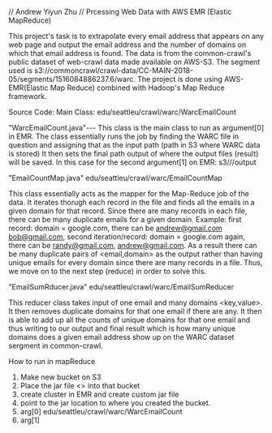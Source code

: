 // Andrew Yiyun Zhu
// Prcessing Web Data with AWS EMR (Elastic MapReduce)


This project's task is to extrapolate every email address that appears on any web page and output the email address
and the number of domains on which that email address is found. The data is from the common-crawl's public dataset of web-crawl data
made available on AWS-S3. The segment used is s3://commoncrawl/crawl-data/CC-MAIN-2018-05/segments/1516084886237.6/warc.
The project is done using AWS-EMR(Elastic Map Reduce) combined with Hadoop's Map Reduce framework.


Source Code:
Main Class: edu/seattleu/crawl/warc/WarcEmailCount   

"WarcEmailCount.java"--- This class is the main class to run as argument[0] in EMR. The class essentially runs the job
by finding the WARC file in question and assigning that as the input path (path in S3 where WARC data is stored) 
It then sets the final path output of where the output files (result) will be saved. 
In this case for the second argument[1] on EMR: s3//<bucket>/output



"EmailCountMap.java"  edu/seattleu/crawl/warc/EmailCountMap

This class essentially acts as the mapper for the Map-Reduce job of the data. 
It iterates thorugh each record in the file and finds all the emails in a given domain for that record.
Since there are many records in each file, there can be many duplicate emails for a given domain. 
Example: first record: domain = google.com, there can be andrew@gmail.com bob@gmail.com, second iteration/record:
domain = google.com again, there can be randy@gmail.com, andrew@gmail.com.
As a result there can be many duplicate pairs of <email,domain> as the output rather than
having unique emails for every domain since there are many records in a file. Thus, we move on to the next step (reduce) in order to solve this.


"EmailSumRducer.java" edu/seattleu/crawl/warc/EmailSumReducer

This reducer class takes input of one email and many domains <key,value>. It then removes duplicate domains
for that one email if there are any. It then is able to add up all the counts of unique domains for that one 
email and thus writing to our output and final result which is how many unique domains does a given
email address show up on the WARC dataset sergment in common-crawl.



How to run in mapReduce

1) Make new bucket on S3
2) Place the jar file <> into that bucket
3) create cluster in EMR and create custom jar file
4) point to the jar location to where you created the bucket.
5) arg[0] edu/seattleu/crawl/warc/WarcEmailCount  
6) arg[1] <output path>
 

